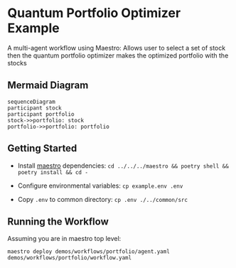 # Quantum Portfolio Optimizer Example

A multi-agent workflow using Maestro: Allows user to select a set of stock then the quantum portfolio optimizer makes the optimized portfolio with the stocks

## Mermaid Diagram

<!-- MERMAID_START -->
```mermaid
sequenceDiagram
participant stock
participant portfolio
stock->>portfolio: stock
portfolio->>portfolio: portfolio
```
<!-- MERMAID_END -->

## Getting Started

* Install [maestro](https://github.com/i-am-bee/beeai-labs) dependencies: `cd ../../../maestro && poetry shell && poetry install && cd -`

* Configure environmental variables: `cp example.env .env`

* Copy `.env` to common directory: `cp .env ./../common/src`

## Running the Workflow

Assuming you are in maestro top level:

`maestro deploy demos/workflows/portfolio/agent.yaml demos/workflows/portfolio/workflow.yaml` 


